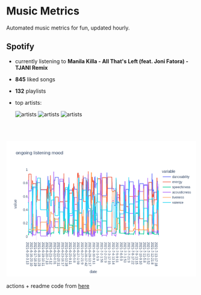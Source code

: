 # Music Metrics

Automated music metrics for fun, updated hourly.

## Spotify

- currently listening to **Manila Killa - All That's Left (feat. Joni Fatora) - TJANI Remix**

- **845** liked songs
- **132** playlists

- top artists: 

    ![artists](https://i.scdn.co/image/ab6761610000f178674ff007ae3142f086057881) ![artists](https://i.scdn.co/image/d874c1e1787e1e1a5762a3b008efecab53f7ee0d) ![artists](https://i.scdn.co/image/ab6761610000f1782067d2f438bfef0550ec6e8a)

<br></br>

<!-- ## Audio features for currently playing

![feature spread](figures/auto.png) -->

![ongoing features](figures/timeseries.png)

actions + readme code from [here](https://github.com/gargakshit/gargakshit)
